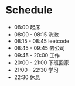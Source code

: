 # Schedule

+ 08:00 起床
+ 08:00 - 08:15 洗漱
+ 08:15 - 08:45 leetcode
+ 08:45 - 09:45 去公司
+ 09:45 - 20:00 工作
+ 20:00 - 21:00 下班回家
+ 21:00 - 22:30 学习
+ 22:30 休息